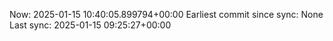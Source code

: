 Now: 2025-01-15 10:40:05.899794+00:00 Earliest commit since sync: None Last sync: 2025-01-15 09:25:27+00:00
